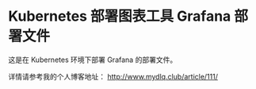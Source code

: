 # Kubernetes 部署图表工具 Grafana 部署文件

这是在 Kubernetes 环境下部署 Grafana 的部署文件。

详情请参考我的个人博客地址： http://www.mydlq.club/article/111/